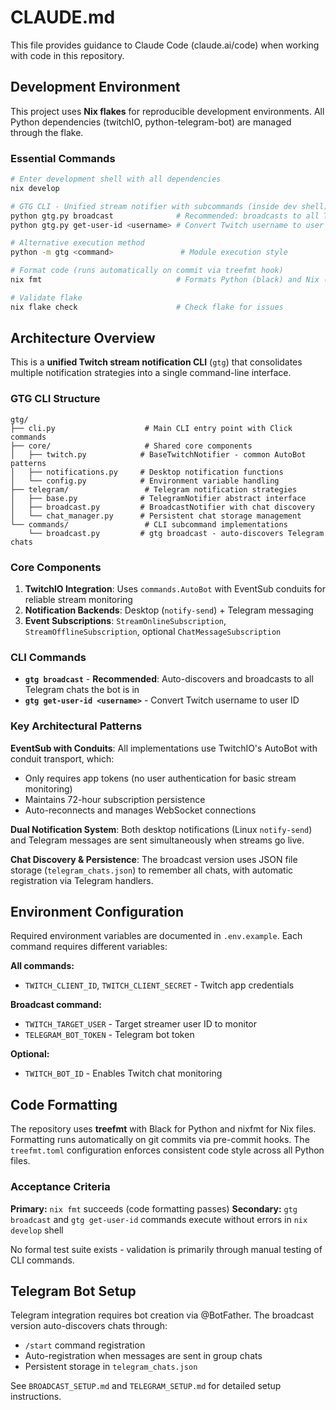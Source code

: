 # CLAUDE.md

This file provides guidance to Claude Code (claude.ai/code) when working with code in this repository.

## Development Environment

This project uses **Nix flakes** for reproducible development environments. All Python dependencies (twitchIO, python-telegram-bot) are managed through the flake.

### Essential Commands

```bash
# Enter development shell with all dependencies
nix develop

# GTG CLI - Unified stream notifier with subcommands (inside dev shell)
python gtg.py broadcast              # Recommended: broadcasts to all Telegram chats
python gtg.py get-user-id <username> # Convert Twitch username to user ID

# Alternative execution method
python -m gtg <command>               # Module execution style

# Format code (runs automatically on commit via treefmt hook)
nix fmt                              # Formats Python (black) and Nix (nixfmt)

# Validate flake
nix flake check                      # Check flake for issues
```

## Architecture Overview

This is a **unified Twitch stream notification CLI** (`gtg`) that consolidates multiple notification strategies into a single command-line interface.

### GTG CLI Structure

```
gtg/
├── cli.py                    # Main CLI entry point with Click commands
├── core/                     # Shared core components
│   ├── twitch.py            # BaseTwitchNotifier - common AutoBot patterns
│   ├── notifications.py     # Desktop notification functions
│   └── config.py            # Environment variable handling
├── telegram/                 # Telegram notification strategies
│   ├── base.py              # TelegramNotifier abstract interface
│   ├── broadcast.py         # BroadcastNotifier with chat discovery
│   └── chat_manager.py      # Persistent chat storage management
└── commands/                 # CLI subcommand implementations
    └── broadcast.py         # gtg broadcast - auto-discovers Telegram chats
```

### Core Components

1. **TwitchIO Integration**: Uses `commands.AutoBot` with EventSub conduits for reliable stream monitoring
2. **Notification Backends**: Desktop (`notify-send`) + Telegram messaging  
3. **Event Subscriptions**: `StreamOnlineSubscription`, `StreamOfflineSubscription`, optional `ChatMessageSubscription`

### CLI Commands

- **`gtg broadcast`** - **Recommended**: Auto-discovers and broadcasts to all Telegram chats the bot is in
- **`gtg get-user-id <username>`** - Convert Twitch username to user ID

### Key Architectural Patterns

**EventSub with Conduits**: All implementations use TwitchIO's AutoBot with conduit transport, which:
- Only requires app tokens (no user authentication for basic stream monitoring)
- Maintains 72-hour subscription persistence  
- Auto-reconnects and manages WebSocket connections

**Dual Notification System**: Both desktop notifications (Linux `notify-send`) and Telegram messages are sent simultaneously when streams go live.

**Chat Discovery & Persistence**: The broadcast version uses JSON file storage (`telegram_chats.json`) to remember all chats, with automatic registration via Telegram handlers.

## Environment Configuration

Required environment variables are documented in `.env.example`. Each command requires different variables:

**All commands:**
- `TWITCH_CLIENT_ID`, `TWITCH_CLIENT_SECRET` - Twitch app credentials

**Broadcast command:**
- `TWITCH_TARGET_USER` - Target streamer user ID to monitor
- `TELEGRAM_BOT_TOKEN` - Telegram bot token

**Optional:**
- `TWITCH_BOT_ID` - Enables Twitch chat monitoring

## Code Formatting

The repository uses **treefmt** with Black for Python and nixfmt for Nix files. Formatting runs automatically on git commits via pre-commit hooks. The `treefmt.toml` configuration enforces consistent code style across all Python files.

### Acceptance Criteria

**Primary:** `nix fmt` succeeds (code formatting passes)
**Secondary:** `gtg broadcast` and `gtg get-user-id` commands execute without errors in `nix develop` shell

No formal test suite exists - validation is primarily through manual testing of CLI commands.

## Telegram Bot Setup

Telegram integration requires bot creation via @BotFather. The broadcast version auto-discovers chats through:
- `/start` command registration
- Auto-registration when messages are sent in group chats
- Persistent storage in `telegram_chats.json`

See `BROADCAST_SETUP.md` and `TELEGRAM_SETUP.md` for detailed setup instructions.